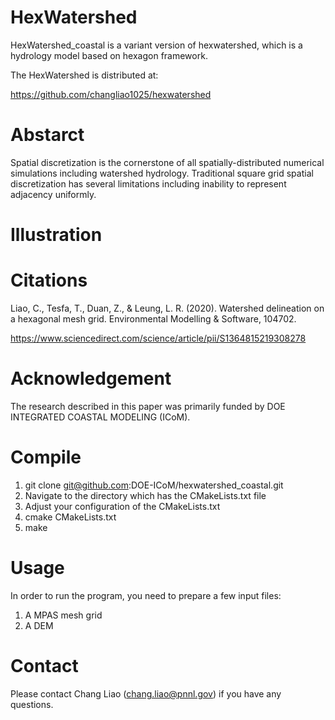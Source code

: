 # HexWatershed
HexWatershed_coastal is a variant version of hexwatershed, which is a hydrology model based on hexagon framework.

The HexWatershed is distributed at:

https://github.com/changliao1025/hexwatershed

# Abstarct

Spatial discretization is the cornerstone of all spatially-distributed numerical simulations including watershed hydrology. Traditional square grid spatial discretization has several limitations including inability to represent adjacency uniformly. 

# Illustration

# Citations
Liao, C., Tesfa, T., Duan, Z., & Leung, L. R. (2020). Watershed delineation on a hexagonal mesh grid. Environmental Modelling & Software, 104702.

https://www.sciencedirect.com/science/article/pii/S1364815219308278

# Acknowledgement
The research described in this paper was primarily funded by DOE INTEGRATED COASTAL MODELING (ICoM). 

# Compile
1. git clone git@github.com:DOE-ICoM/hexwatershed_coastal.git
2. Navigate to the directory which has the CMakeLists.txt file
3. Adjust your configuration of the CMakeLists.txt
4. cmake CMakeLists.txt
5. make

# Usage
In order to run the program, you need to prepare a few input files:
1. A MPAS mesh grid
2. A DEM

# Contact
Please contact Chang Liao (chang.liao@pnnl.gov) if you have any questions.

